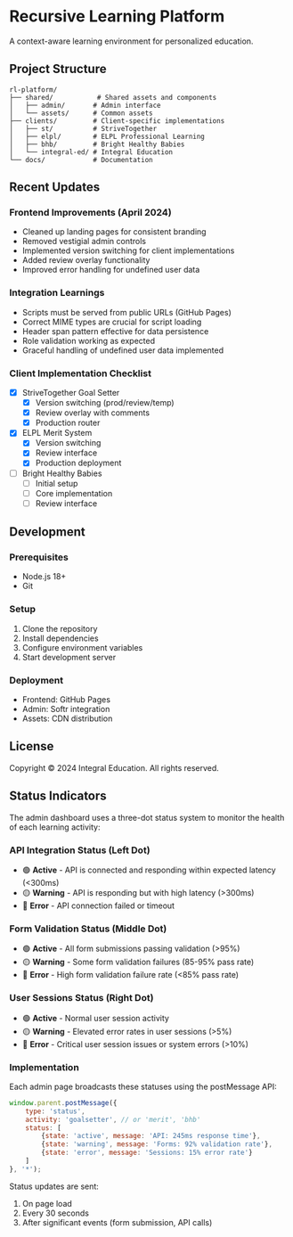 # Recursive Learning Platform

A context-aware learning environment for personalized education.

## Project Structure

```
rl-platform/
├── shared/           # Shared assets and components
│   ├── admin/       # Admin interface
│   └── assets/      # Common assets
├── clients/         # Client-specific implementations
│   ├── st/          # StriveTogether
│   ├── elpl/        # ELPL Professional Learning
│   ├── bhb/         # Bright Healthy Babies
│   └── integral-ed/ # Integral Education
└── docs/            # Documentation
```

## Recent Updates

### Frontend Improvements (April 2024)
- Cleaned up landing pages for consistent branding
- Removed vestigial admin controls
- Implemented version switching for client implementations
- Added review overlay functionality
- Improved error handling for undefined user data

### Integration Learnings
- Scripts must be served from public URLs (GitHub Pages)
- Correct MIME types are crucial for script loading
- Header span pattern effective for data persistence
- Role validation working as expected
- Graceful handling of undefined user data implemented

### Client Implementation Checklist
- [x] StriveTogether Goal Setter
  - [x] Version switching (prod/review/temp)
  - [x] Review overlay with comments
  - [x] Production router
- [x] ELPL Merit System
  - [x] Version switching
  - [x] Review interface
  - [x] Production deployment
- [ ] Bright Healthy Babies
  - [ ] Initial setup
  - [ ] Core implementation
  - [ ] Review interface

## Development

### Prerequisites
- Node.js 18+
- Git

### Setup
1. Clone the repository
2. Install dependencies
3. Configure environment variables
4. Start development server

### Deployment
- Frontend: GitHub Pages
- Admin: Softr integration
- Assets: CDN distribution

## License

Copyright © 2024 Integral Education. All rights reserved.

## Status Indicators

The admin dashboard uses a three-dot status system to monitor the health of each learning activity:

### API Integration Status (Left Dot)
- 🟢 **Active** - API is connected and responding within expected latency (<300ms)
- 🟡 **Warning** - API is responding but with high latency (>300ms)
- 🔴 **Error** - API connection failed or timeout

### Form Validation Status (Middle Dot)
- 🟢 **Active** - All form submissions passing validation (>95%)
- 🟡 **Warning** - Some form validation failures (85-95% pass rate)
- 🔴 **Error** - High form validation failure rate (<85% pass rate)

### User Sessions Status (Right Dot)
- 🟢 **Active** - Normal user session activity
- 🟡 **Warning** - Elevated error rates in user sessions (>5%)
- 🔴 **Error** - Critical user session issues or system errors (>10%)

### Implementation
Each admin page broadcasts these statuses using the postMessage API:

```javascript
window.parent.postMessage({
    type: 'status',
    activity: 'goalsetter', // or 'merit', 'bhb'
    status: [
        {state: 'active', message: 'API: 245ms response time'},
        {state: 'warning', message: 'Forms: 92% validation rate'},
        {state: 'error', message: 'Sessions: 15% error rate'}
    ]
}, '*');
```

Status updates are sent:
1. On page load
2. Every 30 seconds
3. After significant events (form submission, API calls) 